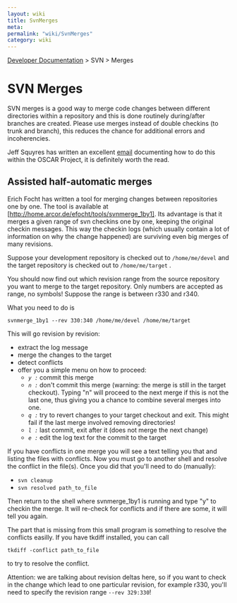 ```yaml
---
layout: wiki
title: SvnMerges
meta: 
permalink: "wiki/SvnMerges"
category: wiki
---
```

<!-- Name: SvnMerges -->
<!-- Version: 3 -->
<!-- Author: bli -->

[Developer Documentation](DevelDocs) > SVN > Merges

# SVN Merges

SVN merges is a good way to merge code changes between different directories within a repository and this is done routinely during/after branches are created. Please use merges instead of double checkins (to trunk and branch), this reduces the chance for additional errors and incoherencies.

Jeff Squyres has written an excellent [email](http://www.mail-archive.com/oscar-devel@lists.sourceforge.net/msg04512.html) documenting how to do this within the OSCAR Project, it is definitely worth the read.

## Assisted half-automatic merges

Erich Focht has written a tool for merging changes between repositories one by one. The tool is available at [http://home.arcor.de/efocht/tools/svnmerge_1by1]. Its advantage is that it merges a given range of svn checkins one by one, keeping the original checkin messages. This way the checkin logs (which usually contain a lot of information on why the change happened) are surviving even big merges of many revisions.

Suppose your development repository is checked out to `/home/me/devel`
and the target repository is checked out to `/home/me/target` .

You should now find out which revision range from the source repository you
want to merge to the target repository. Only numbers are accepted as range, no
symbols! Suppose the range is between r330 and r340. 

What you need to do is

    svnmerge_1by1 --rev 330:340 /home/me/devel /home/me/target

This will go revision by revision:

 * extract the log message
 * merge the changes to the target
 * detect conflicts
 * offer you a simple menu on how to proceed:
   * *`y :`* commit this merge
   * *`n :`* don't commit this merge (warning: the merge is still in the target checkout). Typing "n" will proceed to the next merge if this is not the last one, thus giving you a chance to combine several merges into one.
   * *`q :`* try to revert changes to your target checkout and exit. This might fail if the last merge involved removing directories!
   * *`l :`* last commit, exit after it (does not merge the next change)
   * *`e :`* edit the log text for the commit to the target

If you have conflicts in one merge you will see a text telling you that and
listing the files with conflicts. Now you must go to another shell and resolve
the conflict in the file(s). Once you did that you'll need to do (manually):

  * `svn cleanup`
  * `svn resolved path_to_file`

Then return to the shell where svnmerge_1by1 is running and type "y" to
checkin the merge. It will re-check for conflicts and if there are some, it
will tell you again.

The part that is missing from this small program is something to resolve the
conflicts easilly. If you have tkdiff installed, you can call

    tkdiff -conflict path_to_file
to try to resolve the conflict.

Attention: we are talking about revision deltas here, so if you want to check in the change which lead to one particular revision, for example r330, you'll need to specify the revision range `--rev 329:330`!
